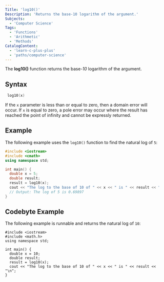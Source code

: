 ```yaml
---
Title: 'log10()'
Description: 'Returns the base-10 logarithm of the argument.'
Subjects:
  - 'Computer Science'
Tags:
  - 'Functions'
  - 'Arithmetic'
  - 'Methods'
CatalogContent:
  - 'learn-c-plus-plus'
  - 'paths/computer-science'
---
```


The **log10()** function returns the base-_10_ logarithm of the argument.

## Syntax

```cpp
 log10(x)
```

If the `x` parameter is less than or equal to zero, then a domain error will occur. If `x` is equal to zero, a pole error may occur where the result has reached the point of infinity and cannot be expressly returned.

## Example

The following example uses the `log10()` function to find the natural log of `5`:

```cpp
#include <iostream>
#include <cmath>
using namespace std;

int main() {
  double x = 5;
  double result;
  result = log10(x);
  cout << "The log to the base of 10 of " << x << " is " << result << "\n";
  // Output: The log of 5 is 0.69897
}
```

## Codebyte Example

The following example is runnable and returns the natural log of `10`:

```codebyte/cpp
#include <iostream>
#include <math.h>
using namespace std;

int main() {
  double x = 10;
  double result;
  result = log10(x);
  cout << "The log to the base of 10 of " << x << " is " << result << "\n";
}
```
